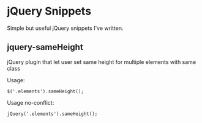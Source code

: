 jQuery Snippets
===============

Simple but useful jQuery snippets I've written. 




jquery-sameHeight
-----------------

jQuery plugin that let user set same height for multiple elements with same class


Usage:

```
$('.elements').sameHeight();
```

Usage no-conflict:
```
jQuery('.elements').sameHeight();
```